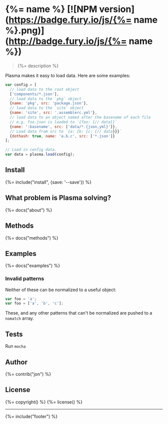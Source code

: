 # {%= name %} [![NPM version](https://badge.fury.io/js/{%= name %}.png)](http://badge.fury.io/js/{%= name %})

> {%= description %}

Plasma makes it easy to load data. Here are some examples:

```js
var config = [
  // load data to the root object
  ['components/*.json'],
  // load data to the `pkg` object
  {name: 'pkg', src: 'package.json'},
  // load data to the `site` object
  {name: 'site', src: '.assemblerc.yml'},
  // load data to an object named after the basename of each file
  // e.g. foo.json is loaded to `{foo: {// data}}`
  {name: ':basename', src: ['data/*.{json,yml}']},
  // Load data from src to `{a: {b: {c: {// data}}}`
  {dothash: true, name: 'a.b.c', src: ['*.json']}
];

// Load in config data.
var data = plasma.load(config);
```
## Install

{%= include("install", {save: '--save'}) %}

## What problem is Plasma solving?
{%= docs("about") %}

## Methods
{%= docs("methods") %}

## Examples
{%= docs("examples") %}

### Invalid patterns
Neither of these can be normalized to a useful object:

```js
var foo = 'a';
var foo = ['a', 'b', 'c'];
```

These, and any other patterns that can't be normalized are pushed to a `nomatch` array.

## Tests
Run `mocha`

## Author
{%= contrib("jon") %}

## License
{%= copyright() %}
{%= license() %}

***

{%= include("footer") %}